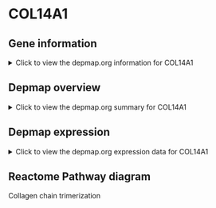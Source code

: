 <h1>COL14A1</h1>

<h2>Gene information</h2>
<details>
  <summary>Click to view the depmap.org information for COL14A1</summary>
  <iframe src="https://depmap.org/portal/gene/COL14A1?tab=about" style="border:none;width:100%;height:800px"></iframe>
</details>

<h2>Depmap overview</h2>
<details>
  <summary>Click to view the depmap.org summary for COL14A1</summary>
  <iframe src="https://depmap.org/portal/gene/COL14A1?tab=overview" style="border:none;width:100%;height:800px"></iframe>
</details>

<h2>Depmap expression</h2>
<details>
  <summary>Click to view the depmap.org expression data for COL14A1</summary>
  <iframe src="https://depmap.org/portal/gene/COL14A1?tab=characterization" style="border:none;width:100%;height:800px"></iframe>
</details>



<h2>Reactome Pathway diagram</h2>
Collagen chain trimerization
<div id="diagramHolder"></div>

<script>
    //Creating the Reactome Diagram widget
    //Take into account a proxy needs to be set up in your server side pointing to www.reactome.org
    function onReactomeDiagramReady(){  //This function is automatically called when the widget code is ready to be used
        var diagram = Reactome.Diagram.create({
            "placeHolder" : "diagramHolder",
            "width" : 900,
            "height" : 500
        });

        //Initialising it to the "Hemostasis" pathway
        diagram.loadDiagram("R-HSA-8948216");

        //Adding different listeners

        diagram.onDiagramLoaded(function (loaded) {
            console.info("Loaded ", loaded);
            diagram.flagItems("BAD");
	    diagram.flagItems("Q92934");
            if (loaded == "R-HSA-8948216") diagram.selectItem("R-HSA-8948216");
        });

     }
</script>



